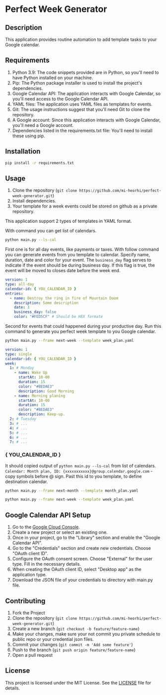 # Perfect Week Generator

## Description

This application provides routine automation to add template tasks to your Google calendar.

## Requirements

1. Python 3.9: The code snippets provided are in Python, so you'll need to have Python installed on your machine.
2. Pip: The Python package installer is used to install the project's dependencies.
3. Google Calendar API: The application interacts with Google Calendar, so you'll need access to the Google Calendar API.
4. YAML files: The application uses YAML files as templates for events.
5. Git: The usage instructions suggest that you'll need Git to clone the repository.
6. A Google account: Since this application interacts with Google Calendar, you'll need a Google account.
7. Dependencies listed in the requirements.txt file: You'll need to install these using pip.

## Installation

```bash
pip install -r requirements.txt
```

## Usage

1. Clone the repository (`git clone https://github.com/mi-heorhi/perfect-week-generator.git`)
2. Install dependencies.
3. Your template for a week events could be stored on github as a private repository.

This application support 2 types of templates in YAML format.

With command you can get list of calendars.

```bash
python main.py --ls-cal
```

First one is for all day events, like payments or taxes. With follow command you can generate events from you template to calendar.
Specify name, duration, date and color for your event. The `business_day` flag serves to indicate if the event should be during business day. If this flag is true, the event will be moved to closes date before the week end.

```yaml
version: 1
type: all-day
calendar-id: { YOU_CALENDAR_ID }
entries:
  - name: Destroy the ring in fire of Mountain Doom
    description: Some description
    date: 1
    business_day: false
    color: "#FED5CF" # Should be HEX formate
```

Second for events that could happened during your productive day. Run this command to generate you perfect week template to you Google calendar.

```bash
python main.py --frame next-week --template week_plan.yaml
```

```yaml
version: 1
type: single
calendar-id: { YOU_CALENDAR_ID }
week:
  1: # Monday
    - name: Wake Up
      startAt: 10-00
      duration: 15
      color: "#BEDAE3"
      description: Good Morning
    - name: Morning planing
      startAt: 10-00
      duration: 15
      color: "#BEDAE3"
      description: Keep-up.
  2: # Tuesday
  3: # ...
  4: # ...
  5: # ...
  6: # ...
  7: # ...
```

### { YOU_CALENDAR_ID }

It should copied output of `python main.py --ls-cal` from list of calendars.
`Calendar: Month plan, ID: {xxxxxxxxxxx}@group.calendar.google.com` - copy symbols before @ sign. Past this id to you template, to define destination calendar.

```bash
python main.py --frame next-month --template month_plan.yaml
```

```bash
python main.py --frame next-week --template week_plan.yaml
```

## Google Calendar API Setup

1. Go to the [Google Cloud Console](https://console.cloud.google.com/).
2. Create a new project or select an existing one.
3. Once in your project, go to the "Library" section and enable the "Google Calendar API".
4. Go to the "Credentials" section and create new credentials. Choose "OAuth client ID".
5. Configure the OAuth consent screen. Choose "External" for the user type. Fill in the necessary details.
6. When creating the OAuth client ID, select "Desktop app" as the application type.
7. Download the JSON file of your credentials to directory with main.py file.

## Contributing

1. Fork the Project
2. Clone the repository (`git clone https://github.com/mi-heorhi/perfect-week-generator.git`)
3. Create a new branch (`git checkout -b feature/feature-name`)
4. Make your changes, make sure your not commit you private schedule to public repo or your credential json files.
5. Commit your changes (`git commit -m 'Add some feature'`)
6. Push to the branch (`git push origin feature/feature-name`)
7. Open a pull request

## License

This project is licensed under the MIT License. See the [LICENSE](LICENSE) file for details.
